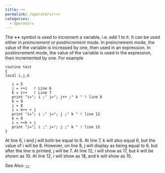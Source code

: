 ```yaml
---
title: ++
permalink: /operators/++/
categories:
  - Operators
---
```


The **++** symbol is used to increment a variable, i.e. add 1 to it. It
can be used either in *preincrement* or *postincrement* mode. In
preincrement mode, the value of the variable is increased by one, then
used in an expression. In postincrement mode, the value of the variable
is used in the expression, then incremented by one. For example

    routine test
    {
    local i,j,k

       i = 5
       j = ++i   ! Line 6
       k = i++   ! Line 7
       print "i="; i ;" j="; j++ ;" k " ! line 8
       k = 9
       j = 8
       i = k++ + j
       print "i="; i ;" j="; j ;" k " ! line 12
       k = 9
       i = ++k + j
       print "i="; i ;" j="; j ;" k " ! line 15
    }

At line 6, i and j will both be equal to 6. At line 7, k will also equal
6, but the value of i will be 8. However, on line 8,
j will display as being equal to 6, but after the line is printed, j
will be 7. At line 12, i will show as 17, but k will be shown as 10. At
line 12, i will show as 18, and k will show as 10.

See Also: **[\-\-](/operators/--/)**